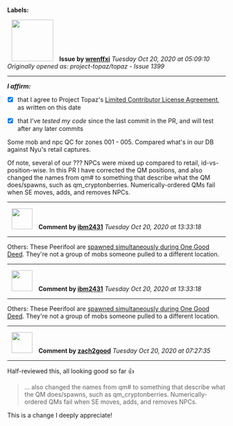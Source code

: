 **Labels:**



<a href="https://github.com/wrenffxi"><img src="https://avatars1.githubusercontent.com/u/21246949?v=4" width="96" height="96" hspace="10"></img></a> **Issue by [wrenffxi](https://github.com/wrenffxi)**
_Tuesday Oct 20, 2020 at 05:09:10_
_Originally opened as: project-topaz/topaz - Issue 1399_

----

<!-- place 'x' mark between square [] brackets to affirm: -->
**_I affirm:_**
- [x] that I agree to Project Topaz's [Limited Contributor License Agreement](http://project-topaz.com/blob/release/CONTRIBUTOR_AGREEMENT.md), as written on this date
- [x] that I've _tested my code_ since the last commit in the PR, and will test after any later commits

Some mob and npc QC for zones 001 - 005.  Compared what's in our DB against Nyu's retail captures.

Of note, several of our ??? NPCs were mixed up compared to retail, id-vs-position-wise.  In this PR I have corrected the QM positions, and also changed the names from qm# to something that describe what the QM does/spawns, such as qm_cryptonberries.  Numerically-ordered QMs fail when SE moves, adds, and removes NPCs.



----
<a href="https://github.com/ibm2431"><img src="https://avatars3.githubusercontent.com/u/13112942?v=4" width="48" height="48" hspace="10"></img></a> **Comment by [ibm2431](https://github.com/ibm2431)**
_Tuesday Oct 20, 2020 at 13:33:18_

----

Others: These Peerifool are [spawned simultaneously during One Good Deed](https://ffxiclopedia.fandom.com/wiki/Peerifool). They're not a group of mobs someone pulled to a different location.


----
<a href="https://github.com/ibm2431"><img src="https://avatars3.githubusercontent.com/u/13112942?v=4" width="48" height="48" hspace="10"></img></a> **Comment by [ibm2431](https://github.com/ibm2431)**
_Tuesday Oct 20, 2020 at 13:33:18_

----

Others: These Peerifool are [spawned simultaneously during One Good Deed](https://ffxiclopedia.fandom.com/wiki/Peerifool). They're not a group of mobs someone pulled to a different location.


----
<a href="https://github.com/zach2good"><img src="https://avatars3.githubusercontent.com/u/1389729?v=4" width="48" height="48" hspace="10"></img></a> **Comment by [zach2good](https://github.com/zach2good)**
_Tuesday Oct 20, 2020 at 07:27:35_

----

Half-reviewed this, all looking good so far 👍 

> ... also changed the names from qm# to something that describe what the QM does/spawns, such as qm_cryptonberries. Numerically-ordered QMs fail when SE moves, adds, and removes NPCs.

This is a change I deeply appreciate!
